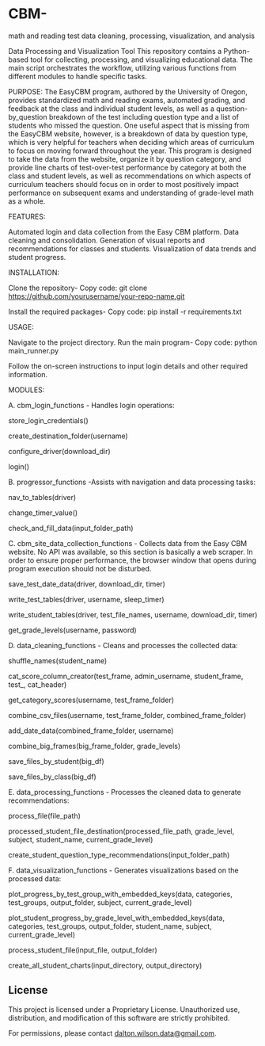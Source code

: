 # CBM-
math and reading test data cleaning, processing, visualization, and analysis

Data Processing and Visualization Tool
This repository contains a Python-based tool for collecting, processing, and visualizing educational data. The main script orchestrates the workflow, utilizing various functions from different modules to handle specific tasks. 

PURPOSE:
The EasyCBM program, authored by the University of Oregon, provides standardized math and reading exams, automated grading, and feedback at the class and individual student levels, as well as a question-by_question breakdown of the test including question type and a list of students who missed the question. One useful aspect that is missing from the EasyCBM website, however, is a breakdown of data by question type, which is very helpful for teachers when deciding which areas of curriculum to focus on moving forward throughout the year. This program is designed to take the data from the website, organize it by question category, and provide line charts of test-over-test performance by category at both the class and student levels, as well as recommendations on which aspects of curriculum teachers should focus on in order to most positively impact performance on subsequent exams and understanding of grade-level math as a whole.



FEATURES:

Automated login and data collection from the Easy CBM platform.
Data cleaning and consolidation.
Generation of visual reports and recommendations for classes and students.
Visualization of data trends and student progress.



INSTALLATION:

Clone the repository-
Copy code:
git clone https://github.com/yourusername/your-repo-name.git

Install the required packages-
Copy code:
pip install -r requirements.txt



USAGE:

Navigate to the project directory.
Run the main program-
Copy code:
python main_runner.py

Follow the on-screen instructions to input login details and other required information.



MODULES:

A. cbm_login_functions - Handles login operations:

store_login_credentials()

create_destination_folder(username)

configure_driver(download_dir)

login()



B. progressor_functions -Assists with navigation and data processing tasks:

nav_to_tables(driver)

change_timer_value()

check_and_fill_data(input_folder_path)


C. cbm_site_data_collection_functions - Collects data from the Easy CBM website. No API was available, so this section is basically a web scraper. In order to ensure proper performance, the browser window that opens during program execution should not be disturbed.

save_test_date_data(driver, download_dir, timer)

write_test_tables(driver, username, sleep_timer)

write_student_tables(driver, test_file_names, username, download_dir, timer)

get_grade_levels(username, password)


D. data_cleaning_functions - Cleans and processes the collected data:

shuffle_names(student_name)

cat_score_column_creator(test_frame, admin_username, student_frame, test_, cat_header)

get_category_scores(username, test_frame_folder)

combine_csv_files(username, test_frame_folder, combined_frame_folder)

add_date_data(combined_frame_folder, username)

combine_big_frames(big_frame_folder, grade_levels)

save_files_by_student(big_df)

save_files_by_class(big_df)








E. data_processing_functions - Processes the cleaned data to generate recommendations:

process_file(file_path)

processed_student_file_destination(processed_file_path, grade_level, subject, student_name, current_grade_level)

create_student_question_type_recommendations(input_folder_path)


F. data_visualization_functions - Generates visualizations based on the processed data:

plot_progress_by_test_group_with_embedded_keys(data, categories, test_groups, output_folder, subject, current_grade_level)

plot_student_progress_by_grade_level_with_embedded_keys(data, categories, test_groups, output_folder, student_name, subject, current_grade_level)

process_student_file(input_file, output_folder)

create_all_student_charts(input_directory, output_directory)


## License

This project is licensed under a Proprietary License. Unauthorized use, distribution, and modification of this software are strictly prohibited.

For permissions, please contact dalton.wilson.data@gmail.com.

